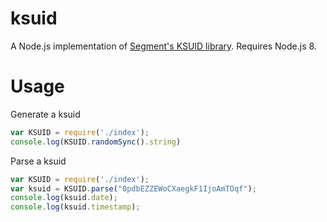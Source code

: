 # ksuid

A Node.js implementation of [Segment's KSUID library](https://github.com/segmentio/ksuid). Requires Node.js 8.

# Usage

Generate a ksuid

```javascript
var KSUID = require('./index');
console.log(KSUID.randomSync().string)
```

Parse a ksuid

```javascript
var KSUID = require('./index');
var ksuid = KSUID.parse("0pdbEZZEWoCXaegkF1IjoAmTOqf");
console.log(ksuid.date);
console.log(ksuid.timestamp);
```

